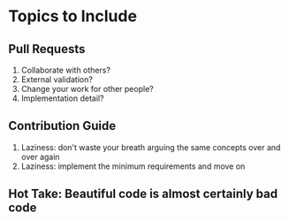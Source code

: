 # Topics to Include

## Pull Requests
1. Collaborate with others?
2. External validation?
3. Change your work for other people?
4. Implementation detail?

## Contribution Guide
1. Laziness: don't waste your breath arguing the same concepts over and over again
2. Laziness: implement the minimum requirements and move on

## Hot Take: Beautiful code is almost certainly bad code
